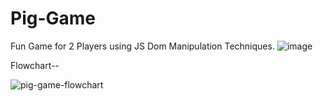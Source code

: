 # Pig-Game
Fun Game for 2 Players using JS Dom Manipulation Techniques.
![image](https://user-images.githubusercontent.com/96350795/215306598-e09d8ccb-1f76-4378-b520-ec0840b29d0f.png)

Flowchart--

![pig-game-flowchart](https://user-images.githubusercontent.com/96350795/215306590-c29df4cc-7500-483c-af47-9822d0ec5e18.png)

